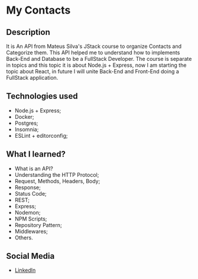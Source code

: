 # My Contacts
## Description
It is An API from Mateus Silva's JStack course to organize Contacts and Categorize them. This API helped me to understand how to implements Back-End and Database to be a FullStack Developer.
The course is separate in topics and this topic it is about Node.js + Express, now I am starting the topic about React, in future I will unite Back-End and Front-End doing a FullStack application.

## Technologies used
- Node.js + Express;
- Docker;
- Postgres;
- Insomnia;
- ESLint + editorconfig;

## What I learned?
- What is an API?
- Understanding the HTTP Protocol;
- Request, Methods, Headers, Body;
- Response;
- Status Code;
- REST;
- Express;
- Nodemon;
- NPM Scripts;
- Repository Pattern;
- Middlewares;
- Others.

## Social Media
- [LinkedIn](https://linkedin.com/in/viniciussmartins/)
